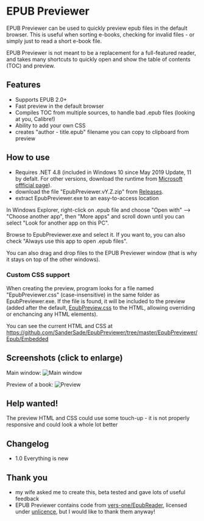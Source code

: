 # EPUB Previewer

EPUB Previewer can be used to quickly preview epub files in the default browser. This is useful when sorting e-books, checking for invalid files - or simply just to read a short e-book file.

EPUB Previewer is not meant to be a replacement for a full-featured reader, and takes many shortcuts to quickly open and show the table of contents (TOC) and preview.

## Features

- Supports EPUB 2.0+
- Fast preview in the default browser
- Compiles TOC from multiple sources, to handle bad .epub files (looking at you, Calibre!)
- Ability to add your own CSS
- creates "author - title.epub" filename you can copy to clipboard from preview

## How to use

- Requires .NET 4.8 (included in Windows 10 since May 2019 Update, 11 by defalt. For other versions, download the runtime from [Microsoft offficial page](https://dotnet.microsoft.com/en-us/download/dotnet-framework/net48)).
- download the file "EpubPreviewer.vY.Z.zip" from [Releases](https://github.com/SanderSade/EpubPreviewer/releases).
- extract EpubPreviewer.exe to an easy-to-access location

In Windows Explorer, right-click on .epub file and choose "Open with" --> "Choose another app", then "More apps" and scroll down until you can select "Look for another app on this PC".

Browse to EpubPreviewer.exe and select it. If you want to, you can also check "Always use this app to open .epub files". 

You can also drag and drop files to the EPUB Previewer window (that is why it stays on top of the other windows).


### Custom CSS support


When creating the preview, program looks for a file named "EpubPreviewer.css" (case-insensitive) in the same folder as EpubPreviewer.exe. If the file is found, it will be included to the preview (added after the default, [EpubPreview.css](https://github.com/SanderSade/EpubPreviewer/tree/master/EpubPreviewer/Epub/Embedded/EpubPreview.css) to the HTML, allowing overriding or enchancing any HTML elements). 

You can see the current HTML and CSS at <https://github.com/SanderSade/EpubPreviewer/tree/master/EpubPreviewer/Epub/Embedded>


## Screenshots (click to enlarge)

Main window:
![Main window](https://user-images.githubusercontent.com/18664267/149160121-7895f3f2-3e77-4f3e-9ac7-7787d710f018.png)


Preview of a book:
![Preview](https://user-images.githubusercontent.com/18664267/149161091-84a25416-237d-4ec6-808d-ab145cf12fe5.png)


## Help wanted!
The preview HTML and CSS could use some touch-up - it is not properly responsive and could look a whole lot better

## Changelog
- 1.0 Everything is new


## Thank you

- my wife asked me to create this, beta tested and gave lots of useful feedback
- EPUB Previewer contains code from [vers-one/EpubReader](https://github.com/vers-one/EpubReader), licensed under [unlicence](https://github.com/vers-one/EpubReader/blob/master/LICENSE), but I would like to thank them anyway!